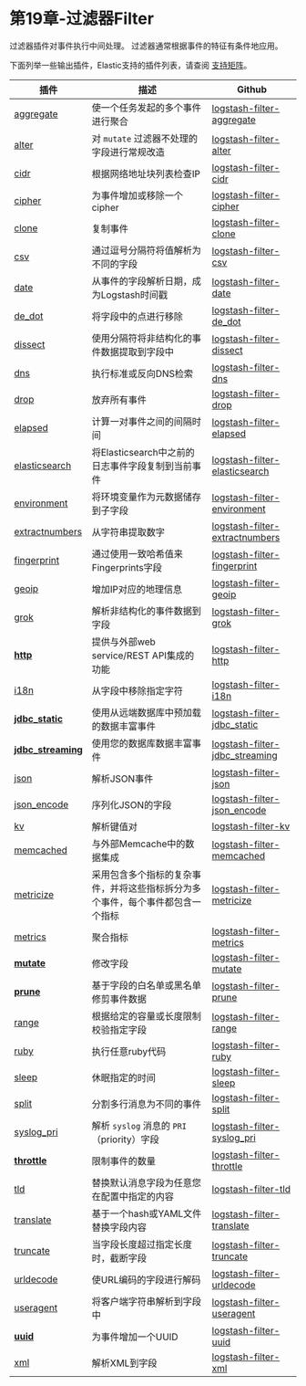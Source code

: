 # 第19章-过滤器Filter

过滤器插件对事件执行中间处理。 过滤器通常根据事件的特征有条件地应用。

下面列举一些输出插件，Elastic支持的插件列表，请查阅 [支持矩阵](https://www.elastic.co/cn/support/matrix)。

| 插件                                                         | 描述                                                         | Github                                                       |
| ------------------------------------------------------------ | ------------------------------------------------------------ | ------------------------------------------------------------ |
| [aggregate](../19-Filter-plugins/aggregate.md)               | 使一个任务发起的多个事件进行聚合                             | [logstash-filter-aggregate](https://github.com/logstash-plugins/logstash-filter-aggregate) |
| [alter](../19-Filter-plugins/alter.md)                       | 对 `mutate` 过滤器不处理的字段进行常规改造                   | [logstash-filter-alter](https://github.com/logstash-plugins/logstash-filter-alter) |
| [cidr](../19-Filter-plugins/cidr.md)                         | 根据网络地址块列表检查IP                                     | [logstash-filter-cidr](https://github.com/logstash-plugins/logstash-filter-cidr) |
| [cipher](../19-Filter-plugins/cipher.md)                     | 为事件增加或移除一个cipher                                   | [logstash-filter-cipher](https://github.com/logstash-plugins/logstash-filter-cipher) |
| [clone](../19-Filter-plugins/clone.md)                       | 复制事件                                                     | [logstash-filter-clone](https://github.com/logstash-plugins/logstash-filter-clone) |
| [csv](../19-Filter-plugins/csv.md)                           | 通过逗号分隔符将值解析为不同的字段                           | [logstash-filter-csv](https://github.com/logstash-plugins/logstash-filter-csv) |
| [date](../19-Filter-plugins/date.md)                         | 从事件的字段解析日期，成为Logstash时间戳                     | [logstash-filter-date](https://github.com/logstash-plugins/logstash-filter-date) |
| [de_dot](../19-Filter-plugins/de_dot.md)                     | 将字段中的点进行移除                                         | [logstash-filter-de_dot](https://github.com/logstash-plugins/logstash-filter-de_dot) |
| [dissect](../19-Filter-plugins/dissect.md)                   | 使用分隔符将非结构化的事件数据提取到字段中                   | [logstash-filter-dissect](https://github.com/logstash-plugins/logstash-filter-dissect) |
| [dns](../19-Filter-plugins/dns.md)                           | 执行标准或反向DNS检索                                        | [logstash-filter-dns](https://github.com/logstash-plugins/logstash-filter-dns) |
| [drop](../19-Filter-plugins/drop.md)                         | 放弃所有事件                                                 | [logstash-filter-drop](https://github.com/logstash-plugins/logstash-filter-drop) |
| [elapsed](../19-Filter-plugins/elapsed.md)                   | 计算一对事件之间的间隔时间                                   | [logstash-filter-elapsed](https://github.com/logstash-plugins/logstash-filter-elapsed) |
| [elasticsearch](../19-Filter-plugins/elasticsearch.md)       | 将Elasticsearch中之前的日志事件字段复制到当前事件            | [logstash-filter-elasticsearch](https://github.com/logstash-plugins/logstash-filter-elasticsearch) |
| [environment](../19-Filter-plugins/environment.md)           | 将环境变量作为元数据储存到子字段                             | [logstash-filter-environment](https://github.com/logstash-plugins/logstash-filter-environment) |
| [extractnumbers](../19-Filter-plugins/extractnumbers.md)     | 从字符串提取数字                                             | [logstash-filter-extractnumbers](https://github.com/logstash-plugins/logstash-filter-extractnumbers) |
| [fingerprint](../19-Filter-plugins/fingerprint.md)           | 通过使用一致哈希值来Fingerprints字段                         | [logstash-filter-fingerprint](https://github.com/logstash-plugins/logstash-filter-fingerprint) |
| [geoip](../19-Filter-plugins/geoip.md)                       | 增加IP对应的地理信息                                         | [logstash-filter-geoip](https://github.com/logstash-plugins/logstash-filter-geoip) |
| [grok](../19-Filter-plugins/grok.md)                         | 解析非结构化的事件数据到字段                                 | [logstash-filter-grok](https://github.com/logstash-plugins/logstash-filter-grok) |
| [**http**](../19-Filter-plugins/http.md)                     | 提供与外部web service/REST API集成的功能                     | [logstash-filter-http](https://github.com/logstash-plugins/logstash-filter-http) |
| [i18n](../19-Filter-plugins/i18n.md)                         | 从字段中移除指定字符                                         | [logstash-filter-i18n](https://github.com/logstash-plugins/logstash-filter-i18n) |
| [**jdbc_static**](../19-Filter-plugins/jdbc_static.md)       | 使用从远端数据库中预加载的数据丰富事件                       | [logstash-filter-jdbc_static](https://github.com/logstash-plugins/logstash-filter-jdbc_static) |
| [**jdbc_streaming**](../19-Filter-plugins/jdbc_streaming.md) | 使用您的数据库数据丰富事件                                   | [logstash-filter-jdbc_streaming](https://github.com/logstash-plugins/logstash-filter-jdbc_streaming) |
| [json](../19-Filter-plugins/json.md)                         | 解析JSON事件                                                 | [logstash-filter-json](https://github.com/logstash-plugins/logstash-filter-json) |
| [json_encode](../19-Filter-plugins/json_encode.md)           | 序列化JSON的字段                                             | [logstash-filter-json_encode](https://github.com/logstash-plugins/logstash-filter-json_encode) |
| [kv](../19-Filter-plugins/kv.md)                             | 解析键值对                                                   | [logstash-filter-kv](https://github.com/logstash-plugins/logstash-filter-kv) |
| [memcached](../19-Filter-plugins/memcached.md)               | 与外部Memcache中的数据集成                                   | [logstash-filter-memcached](https://github.com/logstash-plugins/logstash-filter-memcached) |
| [metricize](../19-Filter-plugins/metricize.md)               | 采用包含多个指标的复杂事件，并将这些指标拆分为多个事件，每个事件都包含一个指标 | [logstash-filter-metricize](https://github.com/logstash-plugins/logstash-filter-metricize) |
| [metrics](../19-Filter-plugins/metrics.md)                   | 聚合指标                                                     | [logstash-filter-metrics](https://github.com/logstash-plugins/logstash-filter-metrics) |
| [**mutate**](../19-Filter-plugins/mutate.md)                 | 修改字段                                                     | [logstash-filter-mutate](https://github.com/logstash-plugins/logstash-filter-mutate) |
| [**prune**](../19-Filter-plugins/prune.md)                       | 基于字段的白名单或黑名单修剪事件数据                         | [logstash-filter-prune](https://github.com/logstash-plugins/logstash-filter-prune) |
| [range](../19-Filter-plugins/range.md)                       | 根据给定的容量或长度限制校验指定字段                         | [logstash-filter-range](https://github.com/logstash-plugins/logstash-filter-range) |
| [ruby](../19-Filter-plugins/ruby.md)                         | 执行任意ruby代码                                             | [logstash-filter-ruby](https://github.com/logstash-plugins/logstash-filter-ruby) |
| [sleep](../19-Filter-plugins/sleep.md)                       | 休眠指定的时间                                               | [logstash-filter-sleep](https://github.com/logstash-plugins/logstash-filter-sleep) |
| [split](../19-Filter-plugins/split.md)                       | 分割多行消息为不同的事件                                     | [logstash-filter-split](https://github.com/logstash-plugins/logstash-filter-split) |
| [syslog_pri](../19-Filter-plugins/syslog_pri.md)             | 解析 `syslog` 消息的 `PRI`（priority）字段                   | [logstash-filter-syslog_pri](https://github.com/logstash-plugins/logstash-filter-syslog_pri) |
| [**throttle**](../19-Filter-plugins/throttle.md)                 | 限制事件的数量                                               | [logstash-filter-throttle](https://github.com/logstash-plugins/logstash-filter-throttle) |
| [tld](../19-Filter-plugins/tld.md)                           | 替换默认消息字段为任意您在配置中指定的内容                   | [logstash-filter-tld](https://github.com/logstash-plugins/logstash-filter-tld) |
| [translate](../19-Filter-plugins/translate.md)               | 基于一个hash或YAML文件替换字段内容                           | [logstash-filter-translate](https://github.com/logstash-plugins/logstash-filter-translate) |
| [truncate](../19-Filter-plugins/truncate.md)                 | 当字段长度超过指定长度时，截断字段                           | [logstash-filter-truncate](https://github.com/logstash-plugins/logstash-filter-truncate) |
| [urldecode](../19-Filter-plugins/urldecode.md)               | 使URL编码的字段进行解码                                      | [logstash-filter-urldecode](https://github.com/logstash-plugins/logstash-filter-urldecode) |
| [useragent](../19-Filter-plugins/useragent.md)               | 将客户端字符串解析到字段中                                   | [logstash-filter-useragent](https://github.com/logstash-plugins/logstash-filter-useragent) |
| [**uuid**](../19-Filter-plugins/uuid.md)                     | 为事件增加一个UUID                                           | [logstash-filter-uuid](https://github.com/logstash-plugins/logstash-filter-uuid) |
| [xml](../19-Filter-plugins/xml.md)                           | 解析XML到字段                                                | [logstash-filter-xml](https://github.com/logstash-plugins/logstash-filter-xml) |

